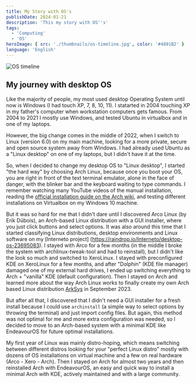 ```yaml
---
title: My Story with OS's
publishDate: 2024-01-21
description: 'This my story with OS''s'
tags:
  - 'Computing'
  - 'OS'
heroImage: { src: './thumbnails/os-timeline.jpg', color: '#4891B2' }
language: 'English'
---
```


![OS timeline](/img/my-os-story/os-timeline.png)

## My journey with desktop OS

Like the majority of people, my most used desktop Operating System until now is Windows (I had touch XP, 7, 8, 10, 11). I statarted in 2004 touching XP in my father's computer when workstation computers gets famous. From 2004 to 2021 I mostly use Windows, and tested Ubuntu in virtualbox and in one of my laptops.

However, the big change comes in the middle of 2022, when I switch to Linux (version 6.0) on my main machine, looking for a more private, secure and open source system away from Windows. I had already used Ubuntu as a "Linux desktop" on one of my laptops, but I didn't have it at the time.

So, when I decided to change my desktop OS to "Linux desktop", I started "the hard way" by choosing Arch Linux, because once you boot your OS, you are right in front of the text terminal emulator, alone in the face of danger, with the blinker bar and the keyboard waiting to type commands. I remember watching many YouTube videos of the manual installation, reading the [official installation guide on the Arch wiki](https://wiki.archlinux.org/title/Installation_guide), and testing different installations on Virtualbox on my Windows 10 machine.

But it was so hard for me that I didn't dare until I discovered Arco Linux (by Erik Dübois), an Arch-based Linux distribution with a GUI installer, where you just click buttons and select options. It was also around this time that I started classifying Linux distributions, desktop environments and Linux software on my [Interneto project] (<https://raindrop.io/Interneto/desktop-os-23695083>). I stayed with Arco for a few months (in the middle I broke the system with archlinux-tweak-tool and had to reinstall), but I didn't like the look so much and switched to XeroLinux. I stayed with preconfigured KDE on XeroLinux for a few months, and after "Dolphin" (KDE file manager) damaged one of my external hard drives, I ended up switching everything to Arch + "vanilla" KDE (default configuration). Then I stayed on Arch and learned more about the way Arch Linux works to finally create my own Arch based Linux distribution [ArkSys](https://github.com/arksys-os) in September 2023.

But after all that, I discovered that I didn't need a GUI installer for a fresh install because I could use `archinstall` (a simple way to select options by throwing the terminal) and just import config files. But again, this method was not optimal for me and more extra configuration was needed, so I decided to move to an Arch-based system with a minimal KDE like EndeavourOS for future optimal installations.

My first year of Linux was mainly distro-hoping, which means switching between different distros looking for your "perfect Linux distro" mostly with dozens of OS installations on virtual machine and a few on real hardware (Arco - Xero - Arch). Then I stayed on Arch for almost two years and then reinstalled Arch with EndeavourOS, an easy and quick way to install a minimal Arch with KDE, actively maintained and with a large community.
